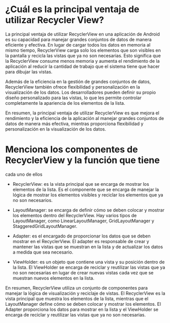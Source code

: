 # ¿Cuál es la principal ventaja de utilizar Recycler View?

La principal ventaja de utilizar RecyclerView en una aplicación de Android es su capacidad para manejar grandes conjuntos de datos de manera eficiente y efectiva. En lugar de cargar todos los datos en memoria al mismo tiempo, RecyclerView carga solo los elementos que son visibles en la pantalla y recicla las vistas que ya no son necesarias. Esto significa que la RecyclerView consume menos memoria y aumenta el rendimiento de la aplicación al reducir la cantidad de trabajo que el sistema tiene que hacer para dibujar las vistas.

Además de la eficiencia en la gestión de grandes conjuntos de datos, RecyclerView también ofrece flexibilidad y personalización en la visualización de los datos. Los desarrolladores pueden definir su propio diseño personalizado para las vistas, lo que les permite controlar completamente la apariencia de los elementos de la lista.

En resumen, la principal ventaja de utilizar RecyclerView es que mejora el rendimiento y la eficiencia de la aplicación al manejar grandes conjuntos de datos de manera más efectiva, mientras proporciona flexibilidad y personalización en la visualización de los datos.

# Menciona los componentes de RecyclerView y la función que tiene
cada uno de ellos


- RecyclerView: es la vista principal que se encarga de mostrar los elementos de la lista. Es el componente que se encarga de manejar la lógica de mostrar los elementos visibles y reciclar los elementos que ya no son necesarios.

- LayoutManager: se encarga de definir cómo se deben colocar y mostrar los elementos dentro del RecyclerView. Hay varios tipos de LayoutManager, como LinearLayoutManager, GridLayoutManager y StaggeredGridLayoutManager.

- Adapter: es el encargado de proporcionar los datos que se deben mostrar en el RecyclerView. El adapter es responsable de crear y mantener las vistas que se muestran en la lista y de actualizar los datos a medida que sea necesario.

- ViewHolder: es un objeto que contiene una vista y su posición dentro de la lista. El ViewHolder se encarga de reciclar y reutilizar las vistas que ya no son necesarias en lugar de crear nuevas vistas cada vez que se muestran nuevos elementos en la lista.

En resumen, RecyclerView utiliza un conjunto de componentes para manejar la lógica de visualización y reciclaje de vistas. El RecyclerView es la vista principal que muestra los elementos de la lista, mientras que el LayoutManager define cómo se deben colocar y mostrar los elementos. El Adapter proporciona los datos para mostrar en la lista y el ViewHolder se encarga de reciclar y reutilizar las vistas que ya no son necesarias.
